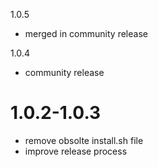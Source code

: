 1.0.5

* merged in community release

1.0.4

* community release

1.0.2-1.0.3
=====

* remove obsolte install.sh file
* improve release process
